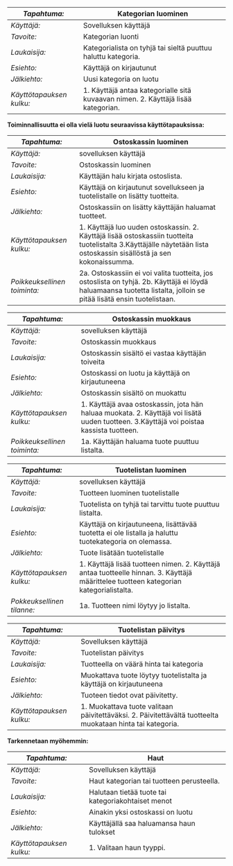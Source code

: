 
_Tapahtuma:_ | Kategorian luominen
--- | ---
_Käyttäjä:_ | Sovelluksen käyttäjä
_Tavoite:_ | Kategorian luonti 
_Laukaisija:_ | Kategorialista on tyhjä tai sieltä puuttuu haluttu kategoria.
_Esiehto:_ | Käyttäjä on kirjautunut
_Jälkiehto:_ | Uusi kategoria on luotu
_Käyttötapauksen kulku:_ | 1. Käyttäjä antaa kategorialle sitä kuvaavan nimen. 2. Käyttäjä lisää kategorian.

**Toiminnallisuutta ei olla vielä luotu seuraavissa käyttötapauksissa:**

_Tapahtuma:_ | Ostoskassin luominen
--- | ---
 _Käyttäjä:_ | sovelluksen käyttäjä 
 _Tavoite:_ | Ostoskassin luominen
_Laukaisija:_ | Käyttäjän halu kirjata ostoslista. 
_Esiehto:_ | Käyttäjä on kirjautunut sovellukseen ja tuotelistalle on lisätty tuotteita.
_Jälkiehto:_ | Ostoskassiin on lisätty käyttäjän haluamat tuotteet.
 _Käyttötapauksen kulku:_  |1. Käyttäjä luo uuden ostoskassin.  2. Käyttäjä lisää ostoskassiin tuotteita tuotelistalta 3.Käyttäjälle näytetään lista ostoskassin sisällöstä ja sen kokonaissumma.
 _Poikkeuksellinen toiminta:_ | 2a. Ostoskassiin ei voi valita tuotteita, jos ostoslista on tyhjä. 2b. Käyttäjä ei löydä haluamaansa tuotetta listalta, jolloin se pitää lisätä ensin tuotelistaan.


_Tapahtuma:_ | Ostoskassin muokkaus
--- | ---
_Käyttäjä:_ | sovelluksen käyttäjä
_Tavoite:_ | Ostoskassin muokkaus
_Laukaisija:_ | Ostoskassin sisältö ei vastaa käyttäjän toiveita
_Esiehto:_ | Ostoskassi on luotu ja käyttäjä on kirjautuneena
_Jälkiehto:_ | Ostoskassin sisältö on muokattu
_Käyttötapauksen kulku:_ | 1. Käyttäjä avaa ostoskassin, jota hän haluaa muokata. 2. Käyttäjä voi lisätä uuden tuotteen. 3.Käyttäjä voi poistaa kassista tuotteen.
_Poikkeuksellinen toiminta:_ | 1a. Käyttäjän haluama tuote puuttuu listalta.


_Tapahtuma:_ | Tuotelistan luominen
--- | ---
_Käyttäjä:_ | sovelluksen käyttäjä
_Tavoite:_ | Tuotteen luominen tuotelistalle
_Laukaisija:_ | Tuotelista on tyhjä tai tarvittu tuote puuttuu listalta.
_Esiehto:_  | Käyttäjä on kirjautuneena, lisättävää tuotetta ei ole listalla ja haluttu tuotekategoria on olemassa.
_Jälkiehto:_ | Tuote lisätään tuotelistalle
_Käyttötapauksen kulku:_ | 1. Käyttäjä lisää tuotteen nimen. 2. Käyttäjä antaa tuotteelle hinnan. 3. Käyttäjä määrittelee tuotteen kategorian kategorialistalta.
_Pokkeuksellinen tilanne:_ | 1a. Tuotteen nimi löytyy jo listalta.


_Tapahtuma:_  | Tuotelistan päivitys
--- | ---
_Käyttäjä:_ |  Sovelluksen käyttäjä
_Tavoite:_ | Tuotelistan päivitys
_Laukaisija:_ | Tuotteella on väärä hinta tai kategoria
_Esiehto:_ | Muokattava tuote löytyy tuotelistalta ja käyttäjä on kirjautuneena
_Jälkiehto:_ | Tuoteen tiedot ovat päivitetty.
_Käyttötapauksen kulku:_ | 1. Muokattava tuote valitaan päivitettäväksi. 2. Päivitettävältä tuotteelta muokataan hinta tai kategoria.
 
 **Tarkennetaan myöhemmin:**
 
 _Tapahtuma:_ | Haut
 --- | ---
 _Käyttäjä:_ | Sovelluksen käyttäjä
 _Tavoite:_ | Haut kategorian tai tuotteen perusteella.
 _Laukaisija:_ | Halutaan tietää tuote tai kategoriakohtaiset menot
 _Esiehto:_ | Ainakin yksi ostoskassi on luotu
 _Jälkiehto:_ | Käyttäjällä saa haluamansa haun tulokset
 _Käyttötapauksen kulku:_ | 1. Valitaan haun tyyppi.
